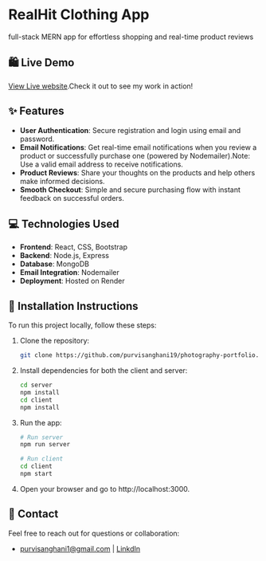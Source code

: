 # RealHit Clothing App

full-stack MERN app for effortless shopping and real-time product reviews

## 🛍️ Live Demo
[View Live website](https://realhit.onrender.com).Check it out to see my work in action!

## ✨ Features

- **User Authentication**: Secure registration and login using email and password.
- **Email Notifications**: Get real-time email notifications when you review a product or successfully purchase one (powered by Nodemailer).Note: Use a valid email address to receive notifications.
- **Product Reviews**: Share your thoughts on the products and help others make informed decisions.
- **Smooth Checkout**: Simple and secure purchasing flow with instant feedback on successful orders.

## 💻 Technologies Used

- **Frontend**: React, CSS, Bootstrap
- **Backend**:  Node.js, Express
- **Database**: MongoDB
- **Email Integration**: Nodemailer
- **Deployment**: Hosted on Render

## 🚀 Installation Instructions

To run this project locally, follow these steps:

1. Clone the repository:
   ```bash
   git clone https://github.com/purvisanghani19/photography-portfolio.git

2. Install dependencies for both the client and server:
   ```bash
   cd server
   npm install
   cd client
   npm install

3. Run the app:
   ```bash
   # Run server
   npm run server

   # Run client
   cd client
   npm start

4. Open your browser and go to http://localhost:3000.

## 📧 Contact
Feel free to reach out for questions or collaboration:
- purvisanghani1@gmail.com | [LinkdIn](https://www.linkedin.com/in/purvi-sanghani/)

